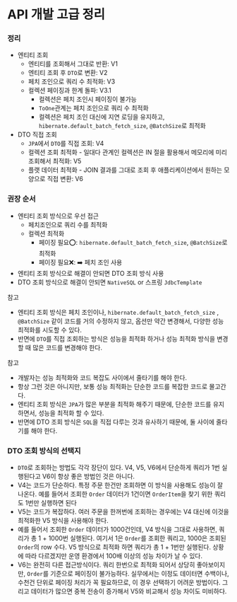 # API 개발 고급 정리

### 정리

- 엔티티 조회
  - 엔티티를 조회해서 그대로 반환: V1
  - 엔티티 조회 후 `DTO`로 변환: V2
  - 페치 조인으로 쿼리 수 최적화: V3
  - 컬렉션 페이징과 한계 돌파: V3.1
    - 컬렉션은 페치 조인시 페이징이 불가능
    - `ToOne`관계는 페치 조인으로 쿼리 수 최적화
    - 컬렉션은 페치 조인 대신에 지연 로딩을 유지하고, `hibernate.default_batch_fetch_size`, 
      `@BatchSize`로 최적화
- DTO 직접 조회
  - `JPA`에서 `DTO`를 직접 조회: V4
  - 컬렉션 조회 최적화 - 일대다 관계인 컬렉션은 IN 절을 활용해서 메모리에 미리 조회해서 최적화: V5
  - 플랫 데이터 최적화 - JOIN 결과를 그대로 조회 후 애플리케이션에서 원하는 모양으로 직접 변환: V6

### 권장 순서

- 엔티티 조회 방식으로 우선 접근
  - 페치조인으로 쿼리 수를 최적화
  - 컬렉션 최적화
    - 페이징 필요⭕️: `hibernate.default_batch_fetch_size`, `@BatchSize`로 최적화
    - 페이징 필요❌: ➡️ 페치 조인 사용
- 엔티티 조회 방식으로 해결이 안되면 DTO 조회 방식 사용
- DTO 조회 방식으로 해결이 안되면 `NativeSQL` or 스프링 `JdbcTemplate`

참고
- 엔티티 조회 방식은 페치 조인이나, `hibernate.default_batch_fetch_size` , `@BatchSize` 같이 코드를 
  거의 수정하지 않고, 옵션만 약간 변경해서, 다양한 성능 최적화를 시도할 수 있다.
- 반면에 `DTO`를 직접 조회하는 방식은 성능을 최적화 하거나 성능 최적화 방식을 변경할 때 많은 코드를 변경해야 한다.

참고
- 개발자는 성능 최적화와 코드 복잡도 사이에서 줄타기를 해야 한다.
- 항상 그런 것은 아니지만, 보통 성능 최적화는 단순한 코드를 복잡한 코드로 몰고간다.
- 엔티티 조회 방식은 `JPA`가 많은 부분을 최적화 해주기 때문에, 단순한 코드를 유지하면서, 성능을 최적화 할 수 있다.
- 반면에 DTO 조회 방식은 `SQL`을 직접 다루는 것과 유사하기 때문에, 둘 사이에 줄타기를 해야 한다.

### DTO 조회 방식의 선택지

- `DTO`로 조회하는 방법도 각각 장단이 있다. V4, V5, V6에서 단순하게 쿼리가 1번 실행된다고 V6이 항상 좋은
  방법인 것은 아니다.
- V4는 코드가 단순하다. 특정 주문 한건만 조회하면 이 방식을 사용해도 성능이 잘 나온다. 예를 들어서 조회한
  `Order` 데이터가 1건이면 `OrderItem`을 찾기 위한 쿼리도 1번만 실행하면 된다
- V5는 코드가 복잡하다. 여러 주문을 한꺼번에 조회하는 경우에는 V4 대신에 이것을 최적화한 V5 방식을 사용해야 한다. 
- 예를 들어서 조회한 `Order` 데이터가 1000건인데, V4 방식을 그대로 사용하면, 쿼리가 총 1 + 1000번 실행된다. 
  여기서 1은 `Order`를 조회한 쿼리고, 1000은 조회된 `Order`의 row 수다. V5 방식으로 최적화 하면 쿼리가 
  총 1 + 1번만 실행된다. 상황에 따라 다르겠지만 운영 환경에서 100배 이상의 성능 차이가 날 수 있다.
- V6는 완전히 다른 접근방식이다. 쿼리 한번으로 최적화 되어서 상당히 좋아보이지만, `Order`를 기준으로 페이징이 
  불가능하다. 실무에서는 이정도 데이터면 수백이나, 수천건 단위로 페이징 처리가 꼭 필요하므로, 이 경우 선택하기 
  어려운 방법이다. 그리고 데이터가 많으면 중복 전송이 증가해서 V5와 비교해서 성능 차이도 미비하다.


